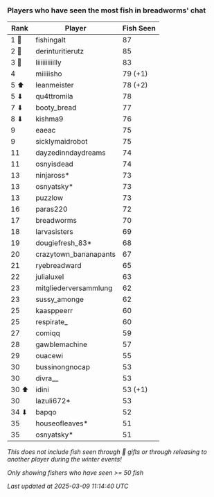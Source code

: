 ### Players who have seen the most fish in breadworms' chat
| Rank | Player | Fish Seen |
|------|--------|-----------|
| 1 🥇  | fishingalt  | 87 |
| 2 🥈  | derinturitierutz  | 85 |
| 3 🥉  | liiiiiiiiiilly  | 83 |
| 4  | miiiiisho  | 79 (+1) |
| 5 ⬆ | leanmeister  | 78 (+2) |
| 5 ⬇ | qu4ttromila  | 78 |
| 7 ⬇ | booty_bread  | 77 |
| 8 ⬇ | kishma9  | 76 |
| 9  | eaeac  | 75 |
| 9  | sicklymaidrobot  | 75 |
| 11  | dayzedinndaydreams  | 74 |
| 11  | osnyisdead  | 74 |
| 13  | ninjaross*  | 73 |
| 13  | osnyatsky*  | 73 |
| 13  | puzzlow  | 73 |
| 16  | paras220  | 72 |
| 17  | breadworms  | 70 |
| 18  | larvasisters  | 69 |
| 19  | dougiefresh_83*  | 68 |
| 20  | crazytown_bananapants  | 67 |
| 21  | ryebreadward  | 65 |
| 22  | julialuxel  | 63 |
| 23  | mitgliederversammlung  | 62 |
| 23  | sussy_amonge  | 62 |
| 25  | kaasppeerr  | 60 |
| 25  | respirate_  | 60 |
| 27  | comiqq  | 59 |
| 28  | gawblemachine  | 57 |
| 29  | ouacewi  | 55 |
| 30  | bussinongnocap  | 53 |
| 30  | divra__  | 53 |
| 30 ⬆ | idini  | 53 (+1) |
| 30  | lazuli672*  | 53 |
| 34 ⬇ | bapqo  | 52 |
| 35  | houseofleaves*  | 51 |
| 35  | osnyatsky*  | 51 |

_This does not include fish seen through 🎁 gifts or through releasing to another player during the winter events!_

_Only showing fishers who have seen >= 50 fish_

_Last updated at 2025-03-09 11:14:40 UTC_